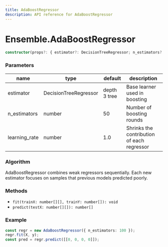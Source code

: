 ```yaml
---
title: AdaBoostRegressor
description: API reference for AdaBoostRegressor
---
```


# Ensemble.AdaBoostRegressor

```ts
constructor(props?: { estimator?: DecisionTreeRegressor; n_estimators?: number; learning_rate?: number })
```

### Parameters
| name | type | default | description |
|-|-|-|-|
| estimator | DecisionTreeRegressor | depth 3 tree | Base learner used in boosting |
| n_estimators | number | 50 | Number of boosting rounds |
| learning_rate | number | 1.0 | Shrinks the contribution of each regressor |

### Algorithm
AdaBoostRegressor combines weak regressors sequentially. Each new estimator focuses on samples that previous models predicted poorly.

### Methods
+ `fit(trainX: number[][], trainY: number[]): void`
+ `predict(testX: number[][]): number[]`

### Example
```ts
const regr = new AdaBoostRegressor({ n_estimators: 100 });
regr.fit(X, y);
const pred = regr.predict([[0, 0, 0, 0]]);
```
